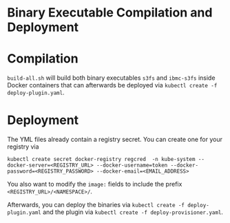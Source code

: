 # Binary Executable Compilation and Deployment

# Compilation
`build-all.sh` will build both binary executables `s3fs` and `ibmc-s3fs` inside Docker containers that can afterwards be deployed via `kubectl create -f deploy-plugin.yaml`.

# Deployment
The YML files already contain a registry secret. You can create one for your registry via
```
kubectl create secret docker-registry regcred  -n kube-system --docker-server=<REGISTRY_URL> --docker-username=token --docker-password=<REGISTRY_PASSWORD> --docker-email=<EMAIL_ADDRESS>
```
You also want to modify the `image:` fields to include the prefix `<REGISTRY_URL>/<NAMESPACE>/`.

Afterwards, you can deploy the binaries via `kubectl create -f deploy-plugin.yaml` and the plugin via `kubectl create -f deploy-provisioner.yaml`.